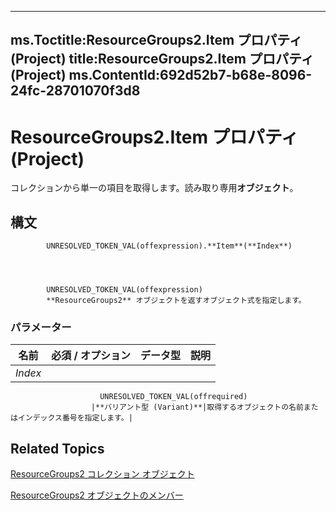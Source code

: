 

---
ms.Toctitle:ResourceGroups2.Item プロパティ (Project)
title:ResourceGroups2.Item プロパティ (Project)
ms.ContentId:692d52b7-b68e-8096-24fc-28701070f3d8
---
# ResourceGroups2.Item プロパティ (Project)




コレクションから単一の項目を取得します。読み取り専用**オブジェクト**。

## 構文

            UNRESOLVED_TOKEN_VAL(offexpression).**Item**(**Index**)




            UNRESOLVED_TOKEN_VAL(offexpression)
            **ResourceGroups2** オブジェクトを返すオブジェクト式を指定します。

### パラメーター

|**名前**|**必須 / オプション**|**データ型**|**説明**|
|---|---|---|---|
|*Index*|
                        UNRESOLVED_TOKEN_VAL(offrequired)
                      |**バリアント型 (Variant)**|取得するオブジェクトの名前またはインデックス番号を指定します。|





## Related Topics

[ResourceGroups2 コレクション オブジェクト](b1328c39-42bc-4e9b-e268-1f308cd7ebb1.md)

[ResourceGroups2 オブジェクトのメンバー](4879dc19-4fc4-1975-9f92-515a312661b4.md)





